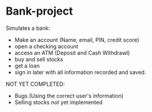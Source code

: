 # Bank-project

Simulates a bank: 
* Make an account (Name, email, PIN, credit score)
* open a checking account
* access an ATM (Deposit and Cash Withdrawl)
* buy and sell stocks
* get a loan
* sign in later with all information recorded and saved.


NOT YET COMPLETED:
* Bugs (Using the correct user's information)
* Selling stocks not yet implemented
